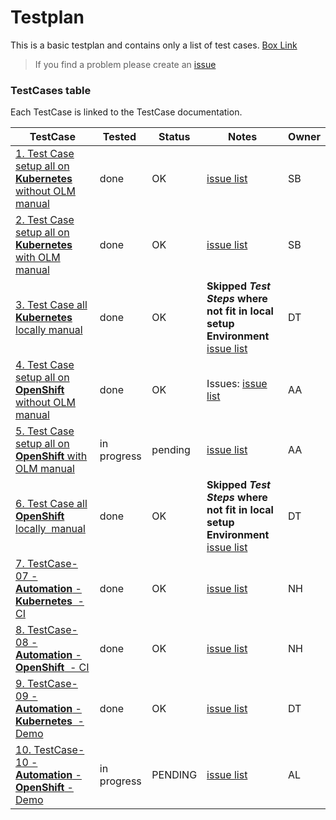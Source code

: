 # Testplan

This is a basic testplan and contains only a list of test cases.
[Box Link](https://ibm.box.com/s/lydi76fp84yg2fvzqrckezlehu1chi6l)

> If you find a problem please create an [issue](https://github.com/IBM/operator-sample-go/issues/new/choose)

### TestCases table 

Each TestCase is linked to the TestCase documentation.

| TestCase | Tested | Status | Notes | Owner |
| --- | --- | --- | --- | --- |
| [1. Test Case setup all on **Kubernetes** without OLM manual](https://ibm.box.com/s/bo25ocn1mjpm7j61ehmglawda7f0plmw) | done | OK | [issue list](https://github.com/IBM/operator-sample-go/issues?q=label%3Atestcase01+)| SB |
| [2. Test Case setup all on **Kubernetes** with OLM manual](https://ibm.box.com/s/drm296zjnw10i0g04fli0rdt9vo610ui) | done | OK  | [issue list](https://github.com/IBM/operator-sample-go/issues?q=label%3Atestcase02+)| SB |
| [3. Test Case all **Kubernetes** locally manual](https://ibm.box.com/s/jzkvohw5fprvpiggqsubymlp1al1c0r7) | done | OK | **Skipped _Test Steps_ where not fit in local setup Environment** [issue list](https://github.com/IBM/operator-sample-go/issues?q=label%3Atestcase03+)| DT |
| [4. Test Case setup all on **OpenShift** without OLM manual](https://ibm.box.com/s/e8ckkneiysrztg4foy4ek268pb5z5h31) | done | OK | Issues: [issue list](https://github.com/IBM/operator-sample-go/issues?q=label%3Atestcase04+)| AA |
| [5. Test Case setup all on **OpenShift** with OLM manual](https://ibm.box.com/s/3t6flws1e2vplgla965df987uzfvow09) | in progress | pending | [issue list](https://github.com/IBM/operator-sample-go/issues?q=label%3Atestcase05+) | AA |
| [6. Test Case all **OpenShift** locally  manual](https://ibm.box.com/s/ni3tso7v12bqbno3vj96crhld0mpl2bi) | done | OK |  **Skipped _Test Steps_ where not fit in local setup Environment** [issue list](https://github.com/IBM/operator-sample-go/issues?q=label%3Atestcase06+)| DT |
| [7. TestCase-07 - **Automation** - **Kubernetes**  - CI](https://ibm.box.com/s/e1v7241vxynhn3vfw55sbtx7qs13w549) | done | OK | [issue list](https://github.com/IBM/operator-sample-go/issues?q=label%3Atestcase07+) | NH |
| [8. TestCase-08 - **Automation** - **OpenShift**  - CI](https://ibm.box.com/s/e1v7241vxynhn3vfw55sbtx7qs13w549) | done | OK | [issue list](https://github.com/IBM/operator-sample-go/issues?q=label%3Atestcase08+) | NH |
| [9. TestCase-09 - **Automation** - **Kubernetes**  - Demo](https://ibm.box.com/s/fg4ejoq459fdyzjz7pz7i1jve6c7maib) | done | OK | [issue list](https://github.com/IBM/operator-sample-go/issues?q=label%3Atestcase09+) | DT |
| [10. TestCase-10 - **Automation** - **OpenShift** - Demo](https://ibm.box.com/s/qauu1ju1ss889pa084bs6seeh3nqk1ny) |  in progress | PENDING | [issue list](https://github.com/IBM/operator-sample-go/issues?q=label%3Atestcase10+) | AL |
